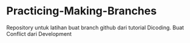 # Practicing-Making-Branches
Repository untuk latihan buat branch github dari tutorial Dicoding. Buat Conflict dari Development